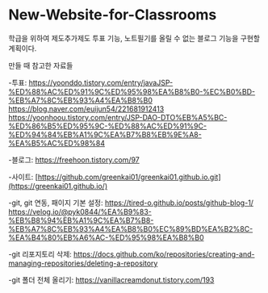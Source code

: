 # New-Website-for-Classrooms

학급을 위하여 제도추가제도 투표 기능, 노트필기를 올릴 수 없는 블로그 기능을 구현할 계획이다.

만들 때 참고한 자료들

-투표: https://yoonddo.tistory.com/entry/javaJSP-%ED%88%AC%ED%91%9C%ED%95%98%EA%B8%B0-%EC%B0%BD-%EB%A7%8C%EB%93%A4%EA%B8%B0 https://blog.naver.com/euijun54/221681912413 https://yoonhoou.tistory.com/entry/JSP-DAO-DTO%EB%A5%BC-%ED%86%B5%ED%95%9C-%ED%88%AC%ED%91%9C-%ED%94%84%EB%A1%9C%EA%B7%B8%EB%9E%A8-%EA%B5%AC%ED%98%84

-블로그: https://freehoon.tistory.com/97

-사이트: [https://github.com/greenkai01/greenkai01.github.io.git](https://greenkai01.github.io/)

-git, git 연동, 패이지 기본 설정: https://tired-o.github.io/posts/github-blog-1/ https://velog.io/@pyk0844/%EA%B9%83-%EB%B8%94%EB%A1%9C%EA%B7%B8-%EB%A7%8C%EB%93%A4%EA%B8%B0%EC%89%BD%EA%B2%8C-%EA%B4%80%EB%A6%AC-%ED%95%98%EA%B8%B0 

-git 리포지토리 삭제: https://docs.github.com/ko/repositories/creating-and-managing-repositories/deleting-a-repository

-git 폴더 전체 올리기: https://vanillacreamdonut.tistory.com/193
